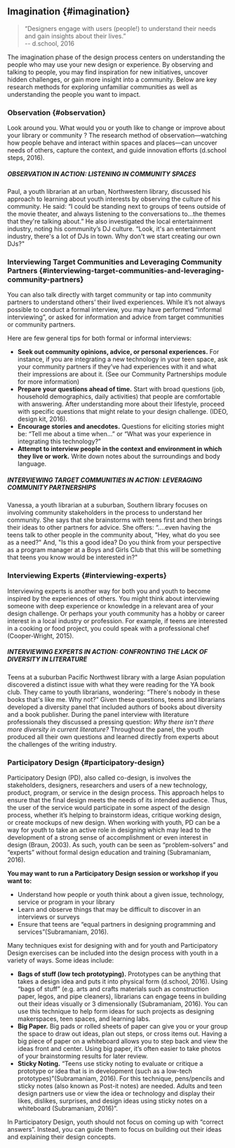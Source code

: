 ## Imagination {#imagination}

>“Designers engage with users (people!) to understand their needs and gain insights about their lives.”<br/> -- d.school, 2016

The imagination phase of the design process centers on understanding the people who may use your new design or experience. By observing and talking to people, you may find inspiration for new initiatives, uncover hidden challenges, or gain more insight into a community. Below are key research methods for exploring unfamiliar communities as well as understanding the people you want to impact.

### Observation {#observation}

Look around you. What would you or youth like to change or improve about your library or community ? The research method of observation—watching how people behave and interact within spaces and places—can uncover needs of others, capture the context, and guide innovation efforts (d.school steps, 2016).

<div class="table-format case-study"><span class="title"><h5>OBSERVATION IN ACTION: LISTENING IN COMMUNITY SPACES</h5></span>
Paul, a youth librarian at an urban, Northwestern library, discussed his approach to learning about youth interests by observing the culture of his community. He said: “I could be standing next to groups of teens outside of the movie theater, and always listening to the conversations to...the themes that they're talking about.” He also investigated the local entertainment industry, noting his community’s DJ culture. “Look, it's an entertainment industry, there's a lot of DJs in town. Why don't we start creating our own DJs?" </div>

### Interviewing Target Communities and Leveraging Community Partners {#interviewing-target-communities-and-leveraging-community-partners}

You can also talk directly with target community or tap into community partners to understand others’ their lived experiences. While it’s not always possible to conduct a formal interview, you may have performed “informal interviewing”, or asked for information and advice from target communities or community partners.

Here are few general tips for both formal or informal interviews:

*   **Seek out community opinions, advice, or personal experiences.** For instance, if you are integrating a new technology in your teen space, ask your community partners if they’ve had experiences with it and what their impressions are about it. (See our Community Partnerships module for more information)
*   **Prepare your questions ahead of time.** Start with broad questions (job, household demographics, daily activities) that people are comfortable with answering. After understanding more about their lifestyle, proceed with specific questions that might relate to your design challenge. (IDEO, design kit, 2016).
*   **Encourage stories and anecdotes.** Questions for eliciting stories might be: “Tell me about a time when…” or “What was your experience in integrating this technology?”
*   **Attempt to interview people in the context and environment in which they live or work.** Write down notes about the surroundings and body language.

<div class="table-format case-study"><span class="title"><h5>INTERVIEWING TARGET COMMUNITIES IN ACTION: LEVERAGING COMMUNITY PARTNERSHIPS</h5></span>Vanessa, a youth librarian at a suburban, Southern library focuses on involving community stakeholders in the process to understand her community. She says that she brainstorms with teens first and then brings their ideas to other partners for advice. She offers: “....even having the teens talk to other people in the community about, "Hey, what do you see as a need?" And, "Is this a good idea? Do you think from your perspective as a program manager at a Boys and Girls Club that this will be something that teens you know would be interested in?"</div>

### Interviewing Experts {#interviewing-experts}

Interviewing experts is another way for both you and youth to become inspired by the experiences of others. You might think about interviewing someone with deep experience or knowledge in a relevant area of your design challenge. Or perhaps your youth community has a hobby or career interest in a local industry or profession. For example, if teens are interested in a cooking or food project, you could speak with a professional chef (Cooper-Wright, 2015).

<div class="table-format case-study"><span class="title"><h5>INTERVIEWING EXPERTS IN ACTION: CONFRONTING THE LACK OF DIVERSITY IN LITERATURE</h5></span>Teens at a suburban Pacific Northwest library with a large Asian population discovered a distinct issue with what they were reading for the YA book club. They came to youth librarians, wondering: “There's nobody in these books that's like me. Why not?” Given these questions, teens and librarians developed a diversity panel that included authors of books about diversity and a book publisher. During the panel interview with literature professionals they discussed a pressing question: <i>Why there isn't there more diversity in current literature?</i> Throughout the panel, the youth produced all their own questions and learned directly from experts about the challenges of the writing industry. </div>

### Participatory Design {#participatory-design}

Participatory Design (PD), also called co-design, is involves the stakeholders, designers, researchers and users of a new technology, product, program, or service in the design process. This approach helps to ensure that the final design meets the needs of its intended audience. Thus, the user of the service would participate in some aspect of the design process, whether it’s helping to brainstorm ideas, critique working design, or create mockups of new design. When working with youth, PD can be a way for youth to take an active role in designing which may lead to the development of a strong sense of accomplishment or even interest in design (Braun, 2003). As such, youth can be seen as “problem-solvers” and “experts” without formal design education and training (Subramaniam, 2016).

**You may want to run a Participatory Design session or workshop if you want to:**

*   Understand how people or youth think about a given issue, technology, service or program in your library
*   Learn and observe things that may be difficult to discover in an interviews or surveys
*   Ensure that teens are “equal partners in designing programming and services”(Subramaniam, 2016).

Many techniques exist for designing with and for youth and Participatory Design exercises can be included into the design process with youth in a variety of ways. Some ideas include:

*   **Bags of stuff (low tech prototyping).** Prototypes can be anything that takes a design idea and puts it into physical form (d.school, 2016). Using “bags of stuff” (e.g. arts and crafts materials such as construction paper, legos, and pipe cleaners), librarians can engage teens in building out their ideas visually or 3 dimensionally (Subramaniam, 2016). You can use this technique to help form ideas for such projects as designing makerspaces, teen spaces, and learning labs.
*   **Big Paper.** Big pads or rolled sheets of paper can give you or your group the space to draw out ideas, plan out steps, or cross items out. Having a big piece of paper on a whiteboard allows you to step back and view the ideas front and center. Using big paper, it’s often easier to take photos of your brainstorming results for later review.
*   **Sticky Noting.** “Teens use sticky noting to evaluate or critique a prototype or idea that is in development (such as a low-tech prototypes)”(Subramaniam, 2016). For this technique, pens/pencils and sticky notes (also known as Post-it notes) are needed. Adults and teen design partners use or view the idea or technology and display their likes, dislikes, surprises, and design ideas using sticky notes on a whiteboard (Subramaniam, 2016)”.

In Participatory Design, youth should not focus on coming up with “correct answers”. Instead, you can guide them to focus on building out their ideas and explaining their design concepts.
